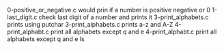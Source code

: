 0-positive_or_negative.c would prin if a number is positive negative or 0
1-last_digit.c check last digit of a number and prints it
3-print_alphabets.c prints using putchar
3-print_alphabets.c prints a-z and A-Z
4-print_alphabt.c print all alphabets except q and e
4-print_alphabt.c print all alphabets except q and e ls
